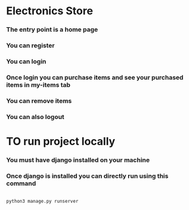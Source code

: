 # Electronics Store
### The entry point is a home page
### You can register 
### You can login
### Once login you can purchase items and see your purchased items in my-items tab
### You can remove items
### You can also logout


# TO run project locally 
### You must have django installed on your machine
### Once django is installed you can directly run using this command

```bash
 
python3 manage.py runserver
```
